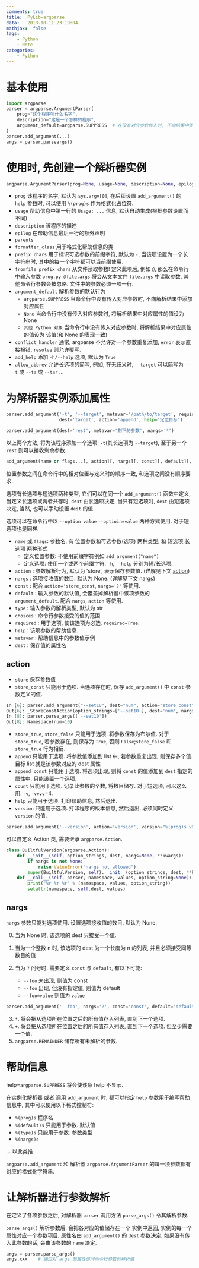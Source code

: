 ```yaml
---
comments: true
title:  PyLib-argparse
data:   2018-10-11 23:19:04
mathjax:  false
tags:
    - Python
    - Note
categories:
    - Python
---
```


# 基本使用

```python
import argparse
parser = argparse.ArgumentParser(
    prog="这个程序叫什么名字",
    description="这是一个怎样的程序",
    argument_default=argparse.SUPPRESS  # 在没有对应参数传入时, 不向结果中添加对应属性.
)
parser.add_argument(...)
args = parser.parseargs()
```

<!--more-->

# 使用时, 先创建一个解析器实例

```python
argparse.ArgumentParser(prog=None, usage=None, description=None, epilog=None, parents=[], formatter_class='argparse.HelpFormatter', prefix_chars='-', fromfile_prefix_chars=None, argument_default=None, conflict_handler='error', add_help=True, allow_abbrev=True)
```

- `prog` 该程序的名字, 默认为 `sys.argv[0]`, 在后续设置 `add_argument()` 的 `help` 参数时, 可以使用 `%(prog)s` 作为格式化占位符.
- `usage` 帮助信息中第一行的 `Usage: ...` 信息, 默认自动生成(根据参数设置而不同)
- `description` 该程序的描述
- `epilog` 在帮助信息最后一行的额外声明
- `parents` 
- `formatter_class` 用于格式化帮助信息的类
- `prefix_chars` 用于标识可选参数的前缀字符, 默认为 `-`, 当该项设置为一个长字符串时, 其中的每一个字符都可以当前缀使用.
- `fromfile_prefix_chars` 从文件读取参数! 定义此项后, 例如 `@`, 那么在命令行中输入参数 `prog.py @file.args` 将会从文本文件 `file.args` 中读取参数, 其他命令行参数会被忽略. 文件中的参数必须一项一行.
- `argument_default` 解析参数的默认行为
    - `argparse.SUPPRESS` 当命令行中没有传入对应参数时, 不向解析结果中添加对应属性
    - `None` 当命令行中没有传入对应参数时, 将解析结果中对应属性的值设为 None
    - `其他 Python 对象` 当命令行中没有传入对应参数时, 将解析结果中对应属性的值设为 该值(和 None 的表现一致)
- `conflict_handler` 通常, argparse 不允许对一个参数重复添加, `error` 表示直接报错, `resolve` 则允许覆写.
- `add_help` 添加 `-h/--help` 选项, 默认为 `True`
- `allow_abbrev` 允许长选项的简写, 例如, 在无歧义时, `--target` 可以简写为 `--t` 或 `--ta` 或 `--tar` ...

# 为解析器实例添加属性

```python
parser.add_argument('-t', '--target', metavar='/path/to/target', required=True,
                    dest='target', action='append', help="定位目标")

parser.add_argument(dest='rest', metavar='剩下的参数', nargs='*')
```

以上两个方法, 将为该程序添加一个选项: `-t`(其长选项为 `--target`), 至于另一个 `rest` 则可以接收剩余参数.

```python
add_argument(name or flags...[, action][, nargs][, const][, default][, type][, choices][, required][, help][, metavar][, dest])
```

位置参数之间在命令行中的相对位置与定义时的顺序一致, 和选项之间没有顺序要求.

选项有长选项与短选项两种类型, 它们可以在同一个 `add_argument()` 函数中定义, 当定义长选项或两者共存时, `dest` 由长选项决定, 当只有短选项时, `dest` 由短选项决定, 当然, 也可以手动设置 `dest` 的值.

选项可以在命令行中以 `--option value` `--optioin=value` 两种方式使用. 对于短选项也是同样.

- `name` 或 `flags`: 参数名, 有 位置参数和可选参数(选项) 两种类型, 和 短选项,长选项 两种形式
    - 定义位置参数: 不使用前缀字符例如 `add_argument("name")` 
    - 定义选项: 使用一个或两个前缀字符. `-h`, `--help` 分别为短/长选项.
- `action`      : 参数解析行为, 默认为 'store', 表示保存参数值. (详解见下文 [action](#action))
- `nargs`       : 选项接收值的数目. 默认为 None. (详解见下文 [nargs](#nargs))
- `const`       : 配合 `action='store_const`, `nargs='?'` 等使用.
- `default`     : 输入参数的默认值, 会覆盖掉解析器中该项参数的 `argument_default`. 配合 `nargs`, `action` 等使用.
- `type`        : 输入参数的解析类型, 默认为 str
- `choices`     : 命令行参数接受的值的范围.
- `required`    : 用于选项, 使该选项为必选. `required=True`.
- `help`        : 该项参数的帮助信息.
- `metavar`     : 帮助信息中的参数值示例
- `dest`        : 保存值的属性名

## action

- `store` 保存参数值
- `store_const` 只能用于选项. 当选项存在时, 保存 `add_argument()` 中 `const` 参数定义的值.

```python
In [6]: parser.add_argument("--set10", dest="num", action="store_const", const=10)
Out[6]: _StoreConstAction(option_strings=['--set10'], dest='num', nargs=0, const=10, default=None, type=None, choices=None, help=None, metavar=None)
In [8]: parser.parse_args(['--set10'])
Out[8]: Namespace(num=10)
```

- `store_true`, `store_false` 只能用于选项. 将参数保存为布尔值. 对于 `store_true`, 若参数存在, 则保存为 `True`, 否则 `False`;`store_false` 和 `store_true` 行为相反.
- `append` 只能用于选项. 将参数值添加到 list 中, 若参数重复出现, 则保存多个值. 目标 list 就是该参数对应的 dest 属性
- `append_const` 只能用于选项. 将选项出现, 则将 `const` 的值添加到 `dest` 指定的属性中. 只能设置一个选项.
- `count` 只能用于选项. 记录此参数的个数, 将数目储存. 对于短选项, 可以这么用: `-v`, `-vvvv`=4.
- `help` 只能用于选项. 打印帮助信息, 然后退出.
- `version` 只能用于选项. 打印程序的版本信息, 然后退出. 必须同时定义 `version` 的值. 
```python
parser.add_argument('--version', action='version', version="%(prog)s v0.0")
```

可以自定义 Action 类, 需要继承 `argparse.Action`.

```python
class BuiltfulVersion(argparse.Action):
    def __init__(self, option_strings, dest, nargs=None, **kwargs):
        if nargs is not None:
            raise ValueError("nargs not allowed")
        super(BuiltfulVersion, self).__init__(option_strings, dest, **kwargs)
    def __call__(self, parser, namespace, values, option_string=None):
        print("%r %r %r" % (namespace, values, option_string))
        setattr(namespace, self.dest, values)
```

## nargs

`nargs` 参数只能对选项使用. 设置选项接收值的数目. 默认为 None.

0. 当为 None 时, 该选项的 dest 只接受一个值.

1. 当为一个整数 n 时, 该选项的 dest 为一个长度为 n 的列表, 并且必须接受同等数目的值

2. 当为 `?` 问号时, 需要定义 `const` 与 `default`, 有以下可能:
    - `--foo` 未出现, 则值为 const
    - `--foo` 出现, 但没有指定值, 则值为 default
    - `--foo=value` 则值为 `value`

```python
parser.add_argument('--foo', nargs='?', const='const', default='default')
```

3. `*`. 将会把从选项所在位置之后的所有值存入列表, 直到下一个选项.
4. `+`. 将会把从选项所在位置之后的所有值存入列表, 直到下一个选项. 但至少需要一个值.
5. `argparse.REMAINDER` 储存所有未解析的参数.

# 帮助信息

help=`argparse.SUPPRESS` 将会使该条 help 不显示.

在实例化解析器 或者 调用 `add_argument` 时, 都可以指定 `help` 参数用于编写帮助信息中, 其中可以使用以下格式控制符:

- `%(prog)s` 程序名
- `%(default)s` 只能用于参数. 默认值
- `%(type)s` 只能用于参数. 参数类型
- `%(nargs)s`

... 以此类推

`argparse.add_argument` 和 解析器 `argparse.ArgumentParser` 的每一项参数都有对应的格式化字符串.

# 让解析器进行参数解析

在定义了各项参数之后, 对解析器 `parser` 调用方法 `parse_args()` 令其解析参数.

`parse_args()` 解析参数后, 会把各对应的值储存在一个  实例中返回, 实例的每一个属性对应一个参数项目, 属性名由 `add_argument()` 的 `dest` 参数决定, 如果没有传入此参数的话, 会由该参数的 `name` 决定.

```python
args = parser.parse_args()
args.xxx    # 通过对 args 的属性访问命令行参数的解析值
```
